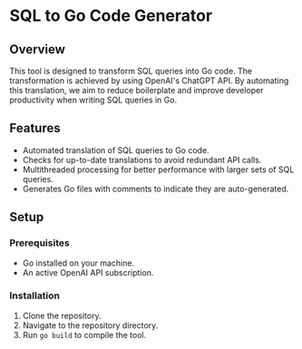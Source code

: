 # SQL to Go Code Generator

## Overview

This tool is designed to transform SQL queries into Go code. The transformation is achieved by using OpenAI's ChatGPT API. By automating this translation, we aim to reduce boilerplate and improve developer productivity when writing SQL queries in Go.

## Features
- Automated translation of SQL queries to Go code.
- Checks for up-to-date translations to avoid redundant API calls.
- Multithreaded processing for better performance with larger sets of SQL queries.
- Generates Go files with comments to indicate they are auto-generated.

## Setup

### Prerequisites
- Go installed on your machine.
- An active OpenAI API subscription.

### Installation
1. Clone the repository.
2. Navigate to the repository directory.
3. Run `go build` to compile the tool.
